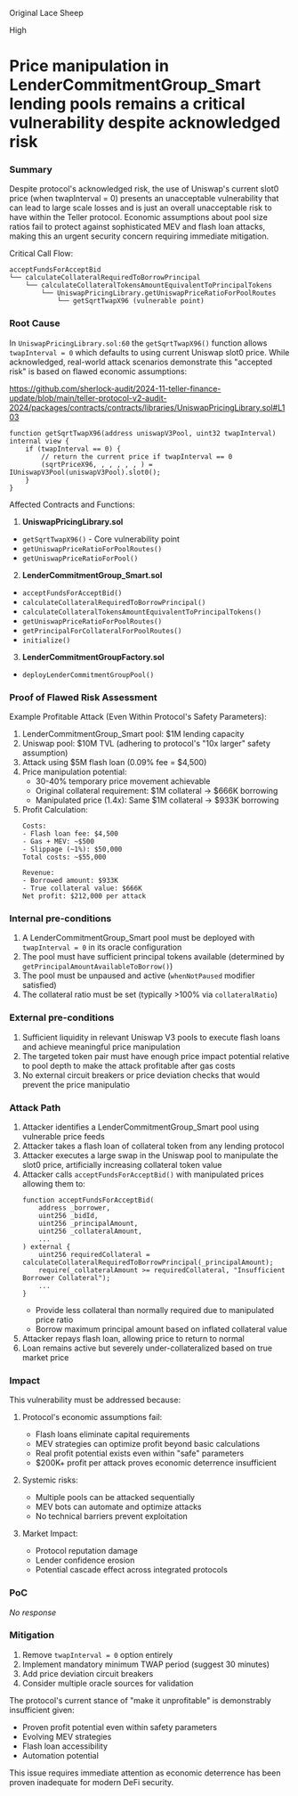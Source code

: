 Original Lace Sheep

High

# Price manipulation in LenderCommitmentGroup_Smart lending pools remains a critical vulnerability despite acknowledged risk

### Summary

Despite protocol's acknowledged risk, the use of Uniswap's current slot0 price (when twapInterval = 0) presents an unacceptable vulnerability that can lead to large scale losses and is just an overall unacceptable risk to have within the Teller protocol. Economic assumptions about pool size ratios fail to protect against sophisticated MEV and flash loan attacks, making this an urgent security concern requiring immediate mitigation.

Critical Call Flow:
```solidity
acceptFundsForAcceptBid
└── calculateCollateralRequiredToBorrowPrincipal
    └── calculateCollateralTokensAmountEquivalentToPrincipalTokens
        └── UniswapPricingLibrary.getUniswapPriceRatioForPoolRoutes
            └── getSqrtTwapX96 (vulnerable point)
```

### Root Cause

In `UniswapPricingLibrary.sol:60` the `getSqrtTwapX96()` function allows `twapInterval = 0` which defaults to using current Uniswap slot0 price. While acknowledged, real-world attack scenarios demonstrate this "accepted risk" is based on flawed economic assumptions:

https://github.com/sherlock-audit/2024-11-teller-finance-update/blob/main/teller-protocol-v2-audit-2024/packages/contracts/contracts/libraries/UniswapPricingLibrary.sol#L103

```solidity
function getSqrtTwapX96(address uniswapV3Pool, uint32 twapInterval) internal view {
    if (twapInterval == 0) {
        // return the current price if twapInterval == 0
        (sqrtPriceX96, , , , , , ) = IUniswapV3Pool(uniswapV3Pool).slot0();
    }
}
```
Affected Contracts and Functions:
1. **UniswapPricingLibrary.sol**
- `getSqrtTwapX96()` - Core vulnerability point
- `getUniswapPriceRatioForPoolRoutes()`
- `getUniswapPriceRatioForPool()`

2. **LenderCommitmentGroup_Smart.sol**
- `acceptFundsForAcceptBid()`
- `calculateCollateralRequiredToBorrowPrincipal()`
- `calculateCollateralTokensAmountEquivalentToPrincipalTokens()`
- `getUniswapPriceRatioForPoolRoutes()`
- `getPrincipalForCollateralForPoolRoutes()`
- `initialize()`

3. **LenderCommitmentGroupFactory.sol**
- `deployLenderCommitmentGroupPool()`
### Proof of Flawed Risk Assessment

Example Profitable Attack (Even Within Protocol's Safety Parameters):
1. LenderCommitmentGroup_Smart pool: $1M lending capacity
2. Uniswap pool: $10M TVL (adhering to protocol's "10x larger" safety assumption)
3. Attack using $5M flash loan (0.09% fee = $4,500)
4. Price manipulation potential:
   - 30-40% temporary price movement achievable
   - Original collateral requirement: $1M collateral → $666K borrowing
   - Manipulated price (1.4x): Same $1M collateral → $933K borrowing
5. Profit Calculation:
   ```solidity
   Costs:
   - Flash loan fee: $4,500
   - Gas + MEV: ~$500
   - Slippage (~1%): $50,000
   Total costs: ~$55,000

   Revenue:
   - Borrowed amount: $933K
   - True collateral value: $666K
   Net profit: $212,000 per attack
   ```

### Internal pre-conditions

1. A LenderCommitmentGroup_Smart pool must be deployed with `twapInterval = 0` in its oracle configuration
2. The pool must have sufficient principal tokens available (determined by `getPrincipalAmountAvailableToBorrow()`)
3. The pool must be unpaused and active (`whenNotPaused` modifier satisfied)
4. The collateral ratio must be set (typically >100% via `collateralRatio`)


### External pre-conditions

1. Sufficient liquidity in relevant Uniswap V3 pools to execute flash loans and achieve meaningful price manipulation
2. The targeted token pair must have enough price impact potential relative to pool depth to make the attack profitable after gas costs
3. No external circuit breakers or price deviation checks that would prevent the price manipulatio

### Attack Path

1. Attacker identifies a LenderCommitmentGroup_Smart pool using vulnerable price feeds
2. Attacker takes a flash loan of collateral token from any lending protocol
3. Attacker executes a large swap in the Uniswap pool to manipulate the slot0 price, artificially increasing collateral token value
4. Attacker calls `acceptFundsForAcceptBid()` with manipulated prices allowing them to:
   ```solidity
   function acceptFundsForAcceptBid(
       address _borrower,
       uint256 _bidId,
       uint256 _principalAmount,
       uint256 _collateralAmount,
       ...
   ) external {
       uint256 requiredCollateral = calculateCollateralRequiredToBorrowPrincipal(_principalAmount);
       require(_collateralAmount >= requiredCollateral, "Insufficient Borrower Collateral");
       ...
   }
   ```
   - Provide less collateral than normally required due to manipulated price ratio
   - Borrow maximum principal amount based on inflated collateral value
5. Attacker repays flash loan, allowing price to return to normal
6. Loan remains active but severely under-collateralized based on true market price

### Impact

This vulnerability must be addressed because:
1. Protocol's economic assumptions fail:
   - Flash loans eliminate capital requirements
   - MEV strategies can optimize profit beyond basic calculations
   - Real profit potential exists even within "safe" parameters
   - $200K+ profit per attack proves economic deterrence insufficient

2. Systemic risks:
   - Multiple pools can be attacked sequentially
   - MEV bots can automate and optimize attacks
   - No technical barriers prevent exploitation

3. Market Impact:
   - Protocol reputation damage
   - Lender confidence erosion
   - Potential cascade effect across integrated protocols


### PoC

_No response_

### Mitigation

1. Remove `twapInterval = 0` option entirely
2. Implement mandatory minimum TWAP period (suggest 30 minutes)
3. Add price deviation circuit breakers
4. Consider multiple oracle sources for validation

The protocol's current stance of "make it unprofitable" is demonstrably insufficient given:
- Proven profit potential even within safety parameters
- Evolving MEV strategies
- Flash loan accessibility
- Automation potential

This issue requires immediate attention as economic deterrence has been proven inadequate for modern DeFi security.
